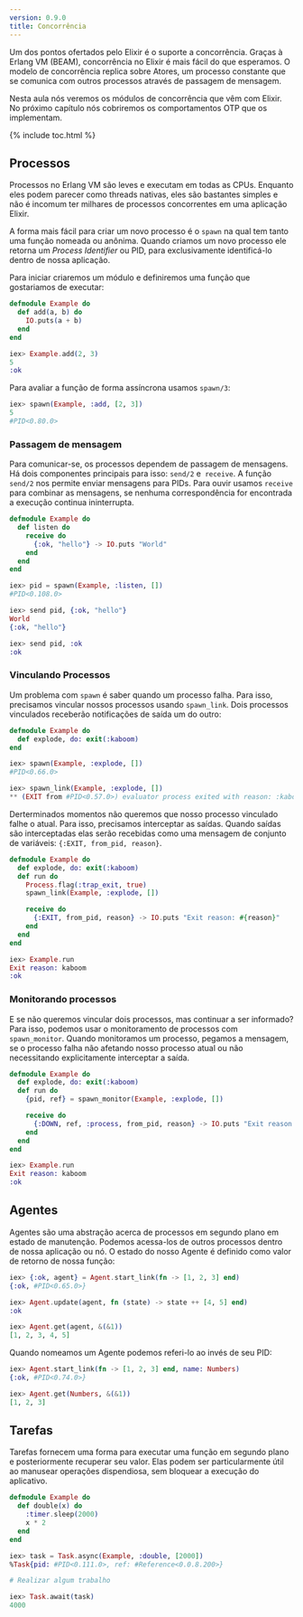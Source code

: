 ```yaml
---
version: 0.9.0
title: Concorrência
---
```


Um dos pontos ofertados pelo Elixir é o suporte a concorrência. Graças à Erlang VM (BEAM), concorrência no Elixir é mais fácil do que esperamos. O modelo de concorrência replica sobre Atores, um processo constante que se comunica com outros processos através de passagem de mensagem. 

Nesta aula nós veremos os módulos de concorrência que vêm com Elixir. No próximo capítulo nós cobriremos os comportamentos OTP que os implementam.

{% include toc.html %}

## Processos

Processos no Erlang VM são leves e executam em todas as CPUs. Enquanto eles podem parecer como threads nativas, eles são bastantes simples e não é incomum ter milhares de processos concorrentes em uma aplicação Elixir.

A forma mais fácil para criar um novo processo é o `spawn` na qual tem tanto uma função nomeada ou anônima. Quando criamos um novo processo ele retorna um _Process Identifier_ ou PID, para exclusivamente identificá-lo dentro de nossa aplicação.

Para iniciar criaremos um módulo e definiremos uma função que gostariamos de executar:

```elixir
defmodule Example do
  def add(a, b) do
    IO.puts(a + b)
  end
end

iex> Example.add(2, 3)
5
:ok
```

Para avaliar a função de forma assíncrona usamos `spawn/3`:

```elixir
iex> spawn(Example, :add, [2, 3])
5
#PID<0.80.0>
```

### Passagem de mensagem

Para comunicar-se, os processos dependem de passagem de mensagens. Há dois componentes principais para isso: `send/2` e` receive`. A função `send/2` nos permite enviar mensagens para PIDs. Para ouvir usamos `receive` para combinar as mensagens, se nenhuma correspondência for encontrada a execução continua ininterrupta.

```elixir
defmodule Example do
  def listen do
    receive do
      {:ok, "hello"} -> IO.puts "World"
    end
  end
end

iex> pid = spawn(Example, :listen, [])
#PID<0.108.0>

iex> send pid, {:ok, "hello"}
World
{:ok, "hello"}

iex> send pid, :ok
:ok
```

### Vinculando Processos

Um problema com `spawn` é saber quando um processo falha. Para isso, precisamos vincular nossos processos usando `spawn_link`. Dois processos vinculados receberão notificações de saída um do outro:

```elixir
defmodule Example do
  def explode, do: exit(:kaboom)
end

iex> spawn(Example, :explode, [])
#PID<0.66.0>

iex> spawn_link(Example, :explode, [])
** (EXIT from #PID<0.57.0>) evaluator process exited with reason: :kaboom
```

Derterminados momentos não queremos que nosso processo vinculado falhe o atual. Para isso, precisamos interceptar as saídas. Quando saídas são interceptadas elas serão recebidas como uma mensagem de conjunto de variáveis: `{:EXIT, from_pid, reason}`. 

```elixir
defmodule Example do
  def explode, do: exit(:kaboom)
  def run do
    Process.flag(:trap_exit, true)
    spawn_link(Example, :explode, [])

    receive do
      {:EXIT, from_pid, reason} -> IO.puts "Exit reason: #{reason}"
    end
  end
end

iex> Example.run
Exit reason: kaboom
:ok
```

### Monitorando processos

E se não queremos vincular dois processos, mas continuar a ser informado? Para isso, podemos usar o monitoramento de processos com `spawn_monitor`. Quando monitoramos um processo, pegamos a mensagem, se o processo falha não afetando nosso processo atual ou não necessitando explicitamente interceptar a saída.

```elixir
defmodule Example do
  def explode, do: exit(:kaboom)
  def run do
    {pid, ref} = spawn_monitor(Example, :explode, [])

    receive do
      {:DOWN, ref, :process, from_pid, reason} -> IO.puts "Exit reason: #{reason}"
    end
  end
end

iex> Example.run
Exit reason: kaboom
:ok
```

## Agentes

Agentes são uma abstração acerca de processos em segundo plano em estado de manutenção. Podemos acessa-los de outros processos dentro de nossa aplicação ou nó. O estado do nosso Agente é definido como valor de retorno de nossa função: 

```elixir
iex> {:ok, agent} = Agent.start_link(fn -> [1, 2, 3] end)
{:ok, #PID<0.65.0>}

iex> Agent.update(agent, fn (state) -> state ++ [4, 5] end)
:ok

iex> Agent.get(agent, &(&1))
[1, 2, 3, 4, 5]
```

Quando nomeamos um Agente podemos referi-lo ao invés de seu PID:

```elixir
iex> Agent.start_link(fn -> [1, 2, 3] end, name: Numbers)
{:ok, #PID<0.74.0>}

iex> Agent.get(Numbers, &(&1))
[1, 2, 3]
```

## Tarefas

Tarefas fornecem uma forma para executar uma função em segundo plano e posteriormente recuperar seu valor. Elas podem ser particularmente útil ao manusear operações dispendiosa, sem bloquear a execução do aplicativo.

```elixir
defmodule Example do
  def double(x) do
    :timer.sleep(2000)
    x * 2
  end
end

iex> task = Task.async(Example, :double, [2000])
%Task{pid: #PID<0.111.0>, ref: #Reference<0.0.8.200>}

# Realizar algum trabalho

iex> Task.await(task)
4000
```
